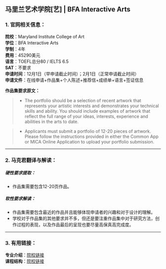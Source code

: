 ## 马里兰艺术学院[艺] | BFA Interactive Arts

### 1. 官网相关信息：

**院校**：Maryland Institute College of Art  
**学位**：BFA Interactive Arts  
**学制**：4年  
**费用**：45290美元  
**语言**：TOEFL总分80 / IELTS 6.5  
**SAT**：不要求    
**申请时间**：12月1日（早申请截止时间）；2月1日（正常申请截止时间）   
**申请文件**：在线申请+作品集+个人陈述+推荐信+成绩单+语言+签证信息

**作品集要求原文：**   

> - The portfolio should be a selection of recent artwork that represents your artistic interests and demonstrates your technical skills and ability. You should include examples of artwork that reflect the full range of your ideas, interests, experience and abilities in the arts to date.

> -	Applicants must submit a portfolio of 12-20 pieces of artwork. Please follow the instructions provided in either the Common App or MICA Online Application to upload your portfolio submission.


---


### 2. 马克君翻译与解读：

##### 硬性要求提取：
- 作品集需要包含12-20页作品。


##### 软性要求解读：
- 作品集需要包含最近的作品并且能够体现申请者的兴趣和对于设计的理解。
- 学校对于作品集的其他要求并不多，但还是要注重作品集中对于研究方法，创作过程的表现，以及作品最后的呈现也要尽量高保真高完成度。


---


### 3. 有用链接：

**专业介绍**：[院校链接](https://www.mica.edu/undergraduate-majors-minors/interactive-arts-major/)  
**课程结构**：[院校链接](https://www.mica.edu/undergraduate-majors-minors/interactive-arts-major/curriculum/)  

  

